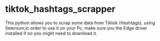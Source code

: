 # tiktok_hashtags_scrapper
This python allows you to scrap some data from Tiktok (Hashtags), using Selenium,in order to use it on your Pc, make sure you the Edge driver installed if no you might need to download it.

